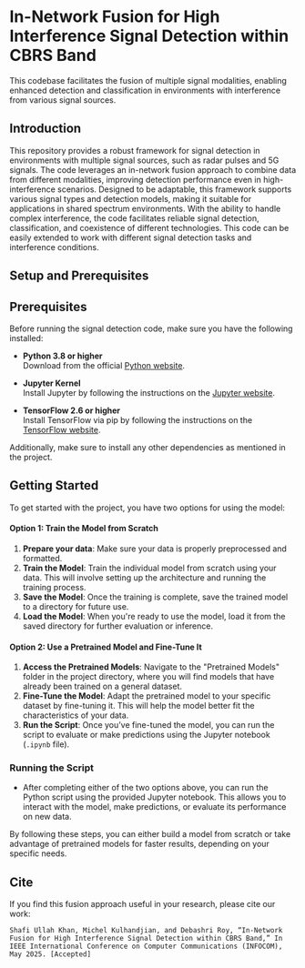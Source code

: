 # In-Network Fusion for High Interference Signal Detection within CBRS Band
This codebase facilitates the fusion of multiple signal modalities, enabling enhanced detection and classification in environments with interference from various signal sources.
## Introduction
This repository provides a robust framework for signal detection in environments with multiple signal sources, such as radar pulses and 5G signals. The code leverages an in-network fusion approach to combine data from different modalities, improving detection performance even in high-interference scenarios. Designed to be adaptable, this framework supports various signal types and detection models, making it suitable for applications in shared spectrum environments. With the ability to handle complex interference, the code facilitates reliable signal detection, classification, and coexistence of different technologies. This code can be easily extended to work with different signal detection tasks and interference conditions.
## Setup and Prerequisites
## Prerequisites

Before running the signal detection code, make sure you have the following installed:

- **Python 3.8 or higher**  
  Download from the official [Python website](https://www.python.org/downloads/).

- **Jupyter Kernel**  
  Install Jupyter by following the instructions on the [Jupyter website](https://jupyter.org/install).

- **TensorFlow 2.6 or higher**  
  Install TensorFlow via pip by following the instructions on the [TensorFlow website](https://www.tensorflow.org/install).

Additionally, make sure to install any other dependencies as mentioned in the project.
## Getting Started

To get started with the project, you have two options for using the model:

#### Option 1: Train the Model from Scratch
1. **Prepare your data**: Make sure your data is properly preprocessed and formatted.
2. **Train the Model**: Train the individual model from scratch using your data. This will involve setting up the architecture and running the training process.
3. **Save the Model**: Once the training is complete, save the trained model to a directory for future use.
4. **Load the Model**: When you're ready to use the model, load it from the saved directory for further evaluation or inference.

#### Option 2: Use a Pretrained Model and Fine-Tune It
1. **Access the Pretrained Models**: Navigate to the "Pretrained Models" folder in the project directory, where you will find models that have already been trained on a general dataset.
2. **Fine-Tune the Model**: Adapt the pretrained model to your specific dataset by fine-tuning it. This will help the model better fit the characteristics of your data.
3. **Run the Script**: Once you’ve fine-tuned the model, you can run the script to evaluate or make predictions using the Jupyter notebook (`.ipynb` file).

### Running the Script
- After completing either of the two options above, you can run the Python script using the provided Jupyter notebook. This allows you to interact with the model, make predictions, or evaluate its performance on new data.

By following these steps, you can either build a model from scratch or take advantage of pretrained models for faster results, depending on your specific needs.


## Cite

If you find this fusion approach useful in your research, please cite our work:

```Shafi Ullah Khan, Michel Kulhandjian, and Debashri Roy, “In-Network Fusion for High Interference Signal Detection within CBRS Band,” In IEEE International Conference on Computer Communications (INFOCOM), May 2025. [Accepted]```
